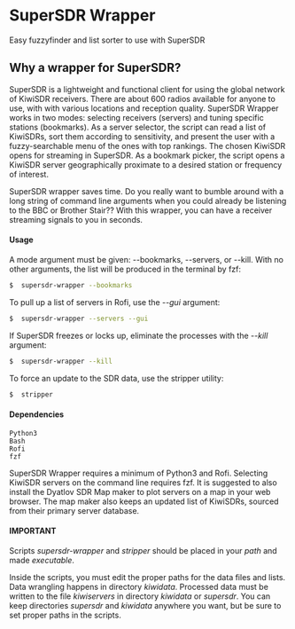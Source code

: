 # SuperSDR  Wrapper
Easy fuzzyfinder and list sorter to use with SuperSDR

## Why a wrapper for SuperSDR?
SuperSDR is a lightweight and functional client for using the global network of KiwiSDR receivers. There are about 600 radios available for anyone to use, with with various locations and reception quality. SuperSDR Wrapper works in two modes: selecting receivers (servers) and tuning specific stations (bookmarks).  As a server selector, the script can read a list of KiwiSDRs, sort them according to sensitivity, and present the user with a fuzzy-searchable menu of the ones with top rankings. The chosen KiwiSDR opens for streaming in SuperSDR. As a bookmark picker, the script opens a KiwiSDR server geographically proximate to a desired station or frequency of interest.

SuperSDR wrapper saves time. Do you really want to bumble around with a long string of command line arguments when you could already be listening to the BBC or Brother Stair?? With this wrapper, you can have a receiver streaming signals to you in seconds.

#### Usage

A mode argument must be given: --bookmarks, --servers, or --kill. With no other arguments, the list will be produced in the terminal by fzf:
```bash
$  supersdr-wrapper --bookmarks
```

To pull up a list of servers in Rofi, use the _--gui_ argument:
```bash
$  supersdr-wrapper --servers --gui
```

If SuperSDR freezes or locks up, eliminate the processes with the _--kill_ argument:
```bash
$  supersdr-wrapper --kill
```

To force an update to the SDR data, use the stripper utility:
```bash
$  stripper
```

#### Dependencies

```
Python3
Bash
Rofi
fzf
```

SuperSDR Wrapper requires a minimum of Python3 and Rofi. Selecting KiwiSDR servers on the command line requires fzf. It is suggested to also install the Dyatlov SDR Map maker to plot servers on a map in your web browser. The map maker also keeps an updated list of KiwiSDRs, sourced from their primary server database.

#### IMPORTANT
Scripts _supersdr-wrapper_ and _stripper_ should be placed in your *path* and made *executable*.

Inside the scripts, you must edit the proper paths for the data files and lists. Data wrangling happens in directory _kiwidata_. Processed data must be written to the file _kiwiservers_ in directory _kiwidata_ or _supersdr_. You can keep directories _supersdr_ and _kiwidata_ anywhere you want, but be sure to set proper paths in the scripts.

